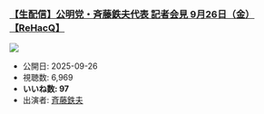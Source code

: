 ### [【生配信】公明党・斉藤鉄夫代表 記者会見 9月26日（金）【ReHacQ】](https://www.youtube.com/watch?v=cQVQfRUpG6U)
[![](https://img.youtube.com/vi/cQVQfRUpG6U/sddefault.jpg)](https://www.youtube.com/watch?v=cQVQfRUpG6U)
-   公開日: 2025-09-26
-   視聴数: 6,969
-   **いいね数: 97**
-   出演者: [斉藤鉄夫](/rehacq_fan/people/斉藤鉄夫 "wikilink")
